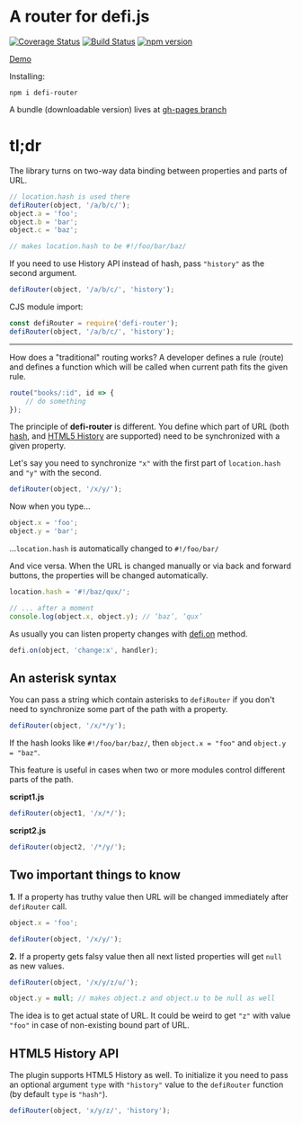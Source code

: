 A router for defi.js
============

[![Coverage Status](https://coveralls.io/repos/github/defijs/defi-router/badge.svg?branch=master)](https://coveralls.io/github/defijs/defi-router?branch=master) [![Build Status](https://travis-ci.org/defijs/defi-router.svg?branch=master)](https://travis-ci.org/defijs/defi-router) [![npm version](https://badge.fury.io/js/defi-router.svg)](https://badge.fury.io/js/defi-router)


[Demo](https://defijs.github.io/defi-router/demo.html#!/foo/bar/baz/)

Installing:
```
npm i defi-router
```

A bundle (downloadable version) lives at [gh-pages branch](https://github.com/defijs/defi-router/tree/gh-pages)

# tl;dr

The library turns on two-way data binding between properties and parts of URL.

```js
// location.hash is used there
defiRouter(object, '/a/b/c/');
object.a = 'foo';
object.b = 'bar';
object.c = 'baz';

// makes location.hash to be #!/foo/bar/baz/
```

If you need to use History API instead of hash, pass ``"history"`` as the second argument.

```js
defiRouter(object, '/a/b/c/', 'history');
```

CJS module import:

```js
const defiRouter = require('defi-router');
defiRouter(object, '/a/b/c/', 'history');
```

--------


How does a "traditional" routing works? A developer defines a rule (route) and defines a function which will be called when current path fits the given rule.

```js
route("books/:id", id => {
	// do something
});
```

The principle of **defi-router** is different. You define which part of URL (both [hash](https://developer.mozilla.org/ru/docs/Web/API/Window/location), and [HTML5 History](https://developer.mozilla.org/ru/docs/Web/API/History_API) are supported) need to be synchronized with a given property.

Let's say you need to synchronize ``"x"`` with the first part of ``location.hash`` and ``"y"`` with the second.

```js
defiRouter(object, '/x/y/');
```

Now when you type...

```js
object.x = 'foo';
object.y = 'bar';
```

...``location.hash`` is automatically changed to ``#!/foo/bar/``


And vice versa. When the URL is changed manually or via back and forward buttons, the properties will be changed automatically.

```js
location.hash = '#!/baz/qux/';

// ... after a moment
console.log(object.x, object.y); // ‘baz’, ‘qux’
```

As usually you can listen property changes with [defi.on](http://defi.js.org/#!defi.on) method.

```js
defi.on(object, 'change:x', handler);
```

## An asterisk syntax

You can pass a string which contain asterisks to ``defiRouter`` if you don't need to synchronize some part of the path with a property.

```js
defiRouter(object, '/x/*/y');
```

If the hash looks like ``#!/foo/bar/baz/``, then ``object.x = "foo"`` and ``object.y = "baz"``.

This feature is useful in cases when two or more modules control different parts of the path.


**script1.js**

```js
defiRouter(object1, '/x/*/');
```

**script2.js**

```js
defiRouter(object2, '/*/y/');
```

## Two important things to know

**1.** If a property has truthy value then URL will be changed immediately after ``defiRouter`` call.

```js
object.x = 'foo';

defiRouter(object, '/x/y/');
```

**2.** If a property gets falsy value then all next listed properties will get ``null`` as new values.

```js
defiRouter(object, '/x/y/z/u/');

object.y = null; // makes object.z and object.u to be null as well
```

The idea is to get actual state of URL. It could be weird to get ``"z"`` with value ``"foo"`` in case of non-existing bound part of URL.

## HTML5 History API

The plugin supports  HTML5 History as well. To initialize it you need to pass an optional argument ``type`` with ``"history"`` value to the ``defiRouter`` function (by default ``type`` is ``"hash"``).

```js
defiRouter(object, 'x/y/z/', 'history');
```
